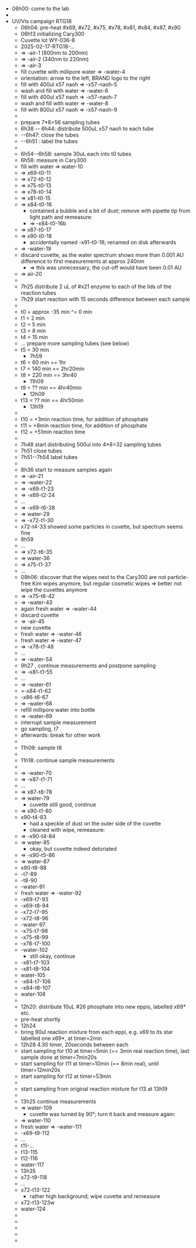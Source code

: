 - 06h00: come to the lab
-
- UV/Vis campaign RTG18
	- 06h04: pre-heat #x69, #x72, #x75, #x78, #x81, #x84, #x87, #x90
	- 06h13 initializing Cary300
	- Cuvette lot WY-036-6
	- 2025-02-17-RTG18-...
	- => -air-1 (800nm to 200nm)
	- => -air-2 (340nm to 220nm)
	- => -air-3
	- fill cuvette with millipore water => -water-4
	- orientation: arrow to the left, BRAND logo to the right
	- fill with 400ul x57 naoh => -x57-naoh-5
	- wash and fill with water => -water-6
	- fill with 400ul x57 naoh => -x57-naoh-7
	- wash and fill with water => -water-8
	- fill with 800ul x57 naoh => -x57-naoh-9
	-
	- prepare 7*8=56 sampling tubes
	- 6h38 -- 6h44: distribute 500uL x57 naoh to each tube
	- --6h47: close the tubes
	- --6h51 : label the tubes
	-
	- 6h54--6h58: sample 30uL each into t0 tubes
	- 6h58: measure in Cary300
	- fill with water => water-10
	- => x69-t0-11
	- => x72-t0-12
	- => x75-t0-13
	- => x78-t0-14
	- => x81-t0-15
	- => x84-t0-16
		- contained a bubble and a bit of dust; remove with pipette tip from light path and remeasure:
		- => -x84-t0-16b
	- => x87-t0-17
	- => x90-t0-18
		- accidentally named -x91-t0-18; renamed on disk afterwards
	- => -water-19
	- discard cuvette, as the water spectrum shows more than 0.001 AU difference to first measurements at approx 240nm
		- => this was unnecessary, the cut-off would have been 0.01 AU
	- => air-20
	-
	- 7h25 distribute 2 uL of #x21 enzyme to each of the lids of the reaction tubes
	- 7h29 start reaction with 15 seconds difference between each sample
	-
	- t0 = approx -35 min ^= 0 min
	- t1 = 2 min
	- t2 = 5 min
	- t3 = 8 min
	- t4 = 15 min
	- ... prepare more sampling tubes (see below)
	- t5 = 30 min
		- 7h59
	- t6 = 60 min == 1hr
	- t7 = 140 min == 2hr20min
	- t8 = 220 min == 3hr40
		- 11h09
	- t9 = ?? min == 4hr40min
		- 12h09
	- t13 = ?? min ==  4hr50min
		- 13h19
	-
	- t10 = +3min reaction time, for addition of phosphate
	- t11 = +8min reaction time, for addition of phosphate
	- t12 = +51min reaction time
	-
	- 7h48 start distributing 500ul into 4*8=32 sampling tubes
	- 7h51 close tubes
	- 7h51--7h54 label tubes
	-
	- 8h36 start to measure samples again
	- => -air-21
	- => -water-22
	- => -x69-t1-23
	- => -x69-t2-24
	- ...
	- => -x69-t6-28
	- => water-29
	- => -x72-t1-30
	- x72-t4-33 showed some particles in cuvette, but spectrum seems fine
	- 8h59
	- ...
	- => x72-t6-35
	- => water-36
	- => x75-t1-37
	- ...
	- 09h06: discover that the wipes next to the Cary300 are not particle-free Kim wipes anymore, but regular cosmetic wipes => better not wipe the cuvettes anymore
	- => -x75-t6-42
	- => -water-43
	- again fresh water => -water-44
	- discard cuvette
	- => -air-45
	- new cuvette
	- fresh water => -water-46
	- fresh water => -water-47
	- => -x78-t1-48
	- ...
	- => -water-54
	- 9h27 , continue measurements and postpone sampling
	- => -x81-t1-55
	- ...
	- => -water-61
	- =-x84-t1-62
	- -x86-t6-67
	- => -water-68
	- refill millipore water into bottle
	- => -water-69
	- interrupt sample measurement
	- go sampling, t7
	- afterwards: break for other work
	-
	- 11h09: sample t8
	-
	- 11h18: continue sample measurements
	-
	- => -water-70
	- => -x87-t1-71
	- ...
	- => x87-t8-78
	- => water-79
		- cuvette still good, continue
	- => x90-t1-80
	- x90-t4-83
		- had a speckle of dust on the outer side of the cuvette
		- cleaned with wipe, remeasure:
	- => -x90-t4-84
	- => water-85
		- okay, but cuvette indeed detoriated
	- => -x90-t5-86
	- => water-87
	- x90-t6-88
	- -t7-89
	- -t8-90
	- -water-91
	- fresh water => -water-92
	- -x69-t7-93
	- -x69-t8-94
	- -x72-t7-95
	- -x72-t8-96
	- -water-97
	- -x75-t7-98
	- -x75-t8-99
	- -x78-t7-100
	- -water-102
		- still okay, continue
	- -x81-t7-103
	- -x81-t8-104
	- water-105
	- -x84-t7-106
	- -x84-t8-107
	- water-108
	-
	- 12h20: distribute 10uL #26 phosphate into new eppis, labelled x69* etc.
	- pre-heat shortly
	- 12h24
	- bring 90ul reaction mixture from each eppi, e.g. x69 to its star labelled one x69*, at timer=2min
	- 12h28 4.30 timer, 20seconds between each
	- start sampling for t10 at timer=5min (== 3min real reaction time), last sample done at timer=7min20s
	- start sampling for t11 at timer=10min (== 8min real), until timer=12min20s
	- start sampling for t12 at timer=53min
	-
	- start sampling from original reaction mixture for t13 at 13h19
	-
	- 13h25 continue measurements
	- => water-109
		- cuvette was turned by 90°; turn it back and measure again:
	- => water-110
	- fresh water => -water-111
	- -x69-t9-112
	- ...
	- t11-...
	- t13-115
	- t12-116
	- water-117
	- 13h35
	- x72-t9-118
	- ...
	- x72-t13-122
		- rather high background; wipe cuvette and remeasure
	- x72-t13-123w
	- water-124
	-
	-
	-
	-
	-